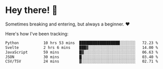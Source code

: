 # Hey there! 👋
Sometimes breaking and entering, but always a beginner. ❤️

Here's how I've been tracking:
<!--START_SECTION:waka-->

```txt
Python           10 hrs 53 mins  ██████████████████░░░░░░░   72.23 %
Svelte           2 hrs 6 mins    ███▓░░░░░░░░░░░░░░░░░░░░░   14.00 %
JavaScript       59 mins         █▓░░░░░░░░░░░░░░░░░░░░░░░   06.63 %
JSON             30 mins         █░░░░░░░░░░░░░░░░░░░░░░░░   03.40 %
CSV/TSV          24 mins         ▓░░░░░░░░░░░░░░░░░░░░░░░░   02.71 %
```

<!--END_SECTION:waka-->
